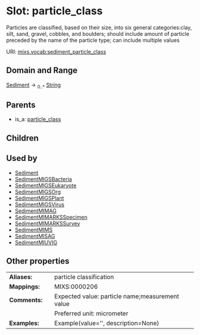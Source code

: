 
# Slot: particle_class


Particles are classified, based on their size, into six general categories:clay, silt, sand, gravel, cobbles, and boulders; should include amount of particle preceded by the name of the particle type; can include multiple values

URI: [mixs.vocab:sediment_particle_class](https://w3id.org/mixs/vocab/sediment_particle_class)


## Domain and Range

[Sediment](Sediment.md) &#8594;  <sub>0..\*</sub> [String](types/String.md)

## Parents

 *  is_a: [particle_class](particle_class.md)

## Children


## Used by

 * [Sediment](Sediment.md)
 * [SedimentMIGSBacteria](SedimentMIGSBacteria.md)
 * [SedimentMIGSEukaryote](SedimentMIGSEukaryote.md)
 * [SedimentMIGSOrg](SedimentMIGSOrg.md)
 * [SedimentMIGSPlant](SedimentMIGSPlant.md)
 * [SedimentMIGSVirus](SedimentMIGSVirus.md)
 * [SedimentMIMAG](SedimentMIMAG.md)
 * [SedimentMIMARKSSpecimen](SedimentMIMARKSSpecimen.md)
 * [SedimentMIMARKSSurvey](SedimentMIMARKSSurvey.md)
 * [SedimentMIMS](SedimentMIMS.md)
 * [SedimentMISAG](SedimentMISAG.md)
 * [SedimentMIUVIG](SedimentMIUVIG.md)

## Other properties

|  |  |  |
| --- | --- | --- |
| **Aliases:** | | particle classification |
| **Mappings:** | | MIXS:0000206 |
| **Comments:** | | Expected value: particle name;measurement value |
|  | | Preferred unit: micrometer |
| **Examples:** | | Example(value='', description=None) |

